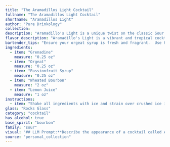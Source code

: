 ```yaml
---
title: "The Aramadillos Light Cocktail"
fullname: "The Aramadillos Light Cocktail"
shortname: "Aramadillos Light"
author: "Pure Drinkology"
collection:
description: "Aramadillo's Light is a unique twist on the classic Sour family, showcasing a vibrant tropical profile. Its origins likely lie in the modern cocktail scene, combining classic sour elements with contemporary flavor trends. "
flavor_description: "Aramadillo's Light is a vibrant and tropical cocktail with a touch of spice. The sweetness of grenadine and orgeat blends with the tangy passionfruit and lemon, creating a balanced profile. The wheated bourbon adds a smooth, nutty warmth that rounds out the flavors, while the citrus acidity provides a refreshing finish. It's a unique and delicious mix of sweet, tart, and spicy notes that will transport you to a sunny paradise. "
bartender_tips: "Ensure your orgeat syrup is fresh and fragrant.  Use high-quality wheated bourbon for a smooth finish.  Shake vigorously with ice to chill and dilute properly.  Strain into a chilled coupe glass and garnish with a lemon twist for a vibrant touch.  Don't be afraid to adjust the sweetness with additional grenadine or orgeat to your liking. "
ingredients:
  - item: "Grenadine"
    measure: "0.25 oz"
  - item: "Orgeat"
    measure: "0.25 oz"
  - item: "Passionfruit Syrup"
    measure: "0.25 oz"
  - item: "Wheated Bourbon"
    measure: "2 oz"
  - item: "Lemon Juice"
    measure: "1 oz"
instructions:
  - item: "Shake all ingredients with ice and strain over crushed ice in a rocks glass."
glass: "Rocks Glass"
category: "cocktail"
has_alcohol: true
base_spirit: "bourbon"
family: "sour"
visual: "## LLM Prompt:**Describe the appearance of a cocktail called Aramadillo's Light.**This cocktail is made with the following ingredients:* **Grenadine:** A bright red, viscous syrup* **Orgeat:** A milky white syrup with a nutty flavor* **Passionfruit Syrup:** A vibrant orange syrup with a sweet and tangy taste* **Wheated Bourbon:** A clear, amber-colored spirit* **Lemon Juice:** A clear, tart liquidThe cocktail is likely served in a coupe glass, chilled. **Focus on the following aspects:*** **Color:** What is the overall color of the cocktail?  Is it layered, or blended?* **Texture:** Does the cocktail appear thick or watery? Is there any visible sediment or fruit pulp?* **Presentation:** Are there any garnishes or decorative touches? How does the light play on the glass and liquid? **Please be specific and evocative in your description.** "
source: "personal_collection"
---
```


